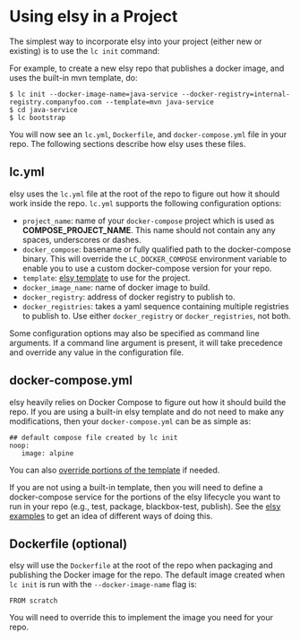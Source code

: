 # Using elsy in a Project

The simplest way to incorporate elsy into your project (either new or existing)
is to use the `lc init` command:

For example, to create a new elsy repo that publishes a docker image, and uses the
built-in mvn template, do:

```
$ lc init --docker-image-name=java-service --docker-registry=internal-registry.companyfoo.com --template=mvn java-service
$ cd java-service
$ lc bootstrap
```

You will now see an `lc.yml`, `Dockerfile`, and `docker-compose.yml` file in
your repo. The following sections describe how elsy uses these files.

## lc.yml

elsy uses the `lc.yml` file at the root of the repo to figure out how it should
work inside the repo. `lc.yml` supports the following configuration options:

* `project_name`: name of your `docker-compose` project which is used as
__COMPOSE_PROJECT_NAME__. This name should not contain any any spaces, underscores
or dashes.
* `docker_compose`: basename or fully qualified path to the docker-compose binary.
This will override the `LC_DOCKER_COMPOSE` environment variable to enable you
to use a custom docker-compose version for your repo.
* `template`: [elsy template](./templates.md) to use for the project.
* `docker_image_name`: name of docker image to build.
* `docker_registry`: address of docker registry to publish to.
* `docker_registries`: takes a yaml sequence containing multiple registries to publish to. Use either
`docker_registry` or `docker_registries`, not both.

Some configuration options may also be specified as command line arguments.
If a command line argument is present, it will take precedence and override any
value in the configuration file.

## docker-compose.yml

elsy heavily relies on Docker Compose to figure out how it should build the repo.
If you are using a built-in elsy template and do not need to make any modifications,
then your `docker-compose.yml` can be as simple as:

```
## default compose file created by lc init
noop:
   image: alpine
```

You can also [override portions of the template](./templates.md) if needed.

If you are not using a built-in template, then you will need to define a
docker-compose service for the portions of the elsy lifecycle you want to run in
your repo (e.g., test, package, blackbox-test, publish). See the [elsy
examples](../examples/README.md) to get an idea of different ways of doing this.

## Dockerfile (optional)

elsy will use the `Dockerfile` at the root of the repo when packaging and publishing
the Docker image for the repo. The default image created when `lc init` is run
with the `--docker-image-name` flag is:

```
FROM scratch
```

You will need to override this to implement the image you need for your repo.
